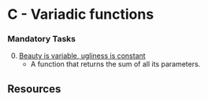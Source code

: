 # C - Variadic functions

### Mandatory Tasks
0. [Beauty is variable, ugliness is constant](./0-sum_them_all.c)
	* A function that returns the sum of all its parameters.	

## Resources
